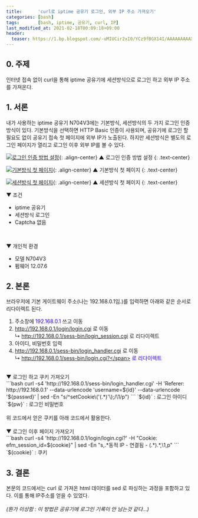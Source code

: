 ```yaml
---
title:      'curl로 iptime 공유기 로그인, 외부 IP 주소 가져오기'
categories: [bash]
tags:       [bash, iptime, 공유기, curl, IP]
last_modified_at: 2021-02-18T00:09:18+09:00
header:
  teaser: https://1.bp.blogspot.com/-uMIUCir2xI0/YCz9fBGX14I/AAAAAAAAAXs/34GtTr-fQV8NpzQ9YlPHRN_lGvzuzVHVgCPcBGAsYHg/s0/%25EA%25B8%25B0%25EB%25B3%25B8%25EB%25B0%25A9%25EC%258B%259D%2B%25EC%25B2%25AB%2B%25ED%258E%2598%25EC%259D%25B4%25EC%25A7%2580.png
---
```

## 0. 주제
 인터넷 접속 없이 curl을 통해 iptime 공유기에 세션방식으로 로그인 하고 외부 IP 주소를 가져온다.<br />

## 1. 서론
 내가 사용하는 iptime 공유기 N704V3에는 기본방식, 세션방식의 두 가지 로그인 인증 방식이 있다. 기본방식을 선택하면 HTTP Basic 인증이 사용되며, 공유기에 로그인 할 필요도 없이 공유기 접속 첫 페이지에 외부 IP가 노출된다. 하지만 세션방식은 별도의 로그인 페이지가 열리고 로그인 이후 외부 IP를 볼 수 있다.<br />

[![로그인 인증 방법 설정](https://1.bp.blogspot.com/-XZNn2utiSxE/YCz9fOkdN-I/AAAAAAAAAXs/cOaFRz02ZuoGgUF-ZUDs55L2I_9UbuEAACPcBGAsYHg/s0/%25EB%25A1%259C%25EA%25B7%25B8%25EC%259D%25B8%2B%25EC%259D%25B8%25EC%25A6%259D%2B%25EB%25B0%25A9%25EB%25B2%2595%2B%25EC%2584%25A4%25EC%25A0%2595.png)](https://1.bp.blogspot.com/-XZNn2utiSxE/YCz9fOkdN-I/AAAAAAAAAXs/cOaFRz02ZuoGgUF-ZUDs55L2I_9UbuEAACPcBGAsYHg/s0/%25EB%25A1%259C%25EA%25B7%25B8%25EC%259D%25B8%2B%25EC%259D%25B8%25EC%25A6%259D%2B%25EB%25B0%25A9%25EB%25B2%2595%2B%25EC%2584%25A4%25EC%25A0%2595.png){: .align-center}
▲ 로그인 인증 방법 설정
{: .text-center}

[![기본방식 첫 페이지](https://1.bp.blogspot.com/-uyf88ggJYQs/YCz9fAmcl7I/AAAAAAAAAXs/SZhNBJabqQY_gL5Qt1FThi2BH9_7hEG-wCPcBGAsYHg/s0/%25EC%2584%25B8%25EC%2585%2598%25EB%25B0%25A9%25EC%258B%259D%2B%25EC%25B2%25AB%2B%25ED%258E%2598%25EC%259D%25B4%25EC%25A7%2580.png)](https://1.bp.blogspot.com/-uyf88ggJYQs/YCz9fAmcl7I/AAAAAAAAAXs/SZhNBJabqQY_gL5Qt1FThi2BH9_7hEG-wCPcBGAsYHg/s0/%25EC%2584%25B8%25EC%2585%2598%25EB%25B0%25A9%25EC%258B%259D%2B%25EC%25B2%25AB%2B%25ED%258E%2598%25EC%259D%25B4%25EC%25A7%2580.png){: .align-center}
▲ 기본방식 첫 페이지
{: .text-center}

[![세션방식 첫 페이지](https://1.bp.blogspot.com/-uMIUCir2xI0/YCz9fBGX14I/AAAAAAAAAXs/34GtTr-fQV8NpzQ9YlPHRN_lGvzuzVHVgCPcBGAsYHg/s0/%25EA%25B8%25B0%25EB%25B3%25B8%25EB%25B0%25A9%25EC%258B%259D%2B%25EC%25B2%25AB%2B%25ED%258E%2598%25EC%259D%25B4%25EC%25A7%2580.png)](https://1.bp.blogspot.com/-uMIUCir2xI0/YCz9fBGX14I/AAAAAAAAAXs/34GtTr-fQV8NpzQ9YlPHRN_lGvzuzVHVgCPcBGAsYHg/s0/%25EA%25B8%25B0%25EB%25B3%25B8%25EB%25B0%25A9%25EC%258B%259D%2B%25EC%25B2%25AB%2B%25ED%258E%2598%25EC%259D%25B4%25EC%25A7%2580.png){: .align-center}
▲ 세션방식 첫 페이지
{: .text-center}

▼ 조건
* iptime 공유기<br />
* 세션방식 로그인<br />
* Captcha 없음<br />
<br/>

▼ 개인적 환경<br />
* 모델 N704V3<br />
* 펌웨어 12.07.6<br />

## 2. 본론
브라우저에 기본 게이트웨이 주소(나는 192.168.0.1임.)를 입력하면 아래와 같은 순서로 리다이렉트 된다.<br />

1. 주소창에 <span style="color: #2b00fe;">192.168.0.1</span> 쓰고 이동<br />
2. <span style="color: #2b00fe;">http://192.168.0.1/login/login.cgi</span> 로 이동<br />
↳ <span style="color: #2b00fe;">http://192.168.0.1/sess-bin/login_session.cgi</span> 로 리다이렉트<br />
3. 아이디, 비밀번호 입력<br />
4. <span style="color: #2b00fe;">http://192.168.0.1/sess-bin/login_handler.cgi</span> 로 이동<br />
↳ <span style="color: #2b00fe;">http://192.168.0.1/sess-bin/login.cgi?</span> 로 리다이렉트<br />

<br />
▼ 로그인 하고 쿠키 가져오기<br />
```bash
curl -s4 'http://192.168.0.1/sess-bin/login_handler.cgi' -H 'Referer: http://192.168.0.1' --data-urlencode 'username=${id}' --data-urlencode '${passwd}' | sed -En "s/^setCookie\('(.*)'\);/\1/p")
```
`${id}` : 로그인 아이디<br />
`${pw}` : 로그인 비밀번호<br />
<br />
위 코드에서 얻은 쿠키를 아래 코드에서 활용한다.<br />
<br />
▼ 로그인 이후 페이지 가져오기<br />
```bash
curl -s4 'http://192.168.0.1/login/login.cgi?' -H "Cookie: efm_session_id=${cookie}" | sed -En "s,.*동적 IP - 연결됨 - (.*).*,\1,p"
```
`${cookie}` : 쿠키<br />

## 3. 결론
 본문의 코드에서는 curl 로 가져온 html 데이터를 sed 로 파싱하는 과정을 포함하고 있다. 이를 통해 IP주소를 얻을 수 있었다.<br />
<br />
<em>(뭔가 이상함 : 이 방법은 공유기에 로그인 기록이 안 남는것 같다...)</em><br />